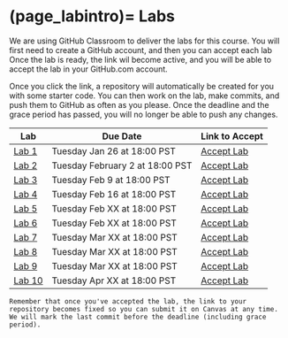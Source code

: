 (page_labintro)=
Labs
=======================

<head>
    <base target="_blank">
</head>

We are using GitHub Classroom to deliver the labs for this course.
You will first need to create a GitHub account, and then you can accept each lab
Once the lab is ready, the link wil become active, and you will be able to accept the lab in your GitHub.com account.

Once you click the link, a repository will automatically be created for you with some starter code.
You can then work on the lab, make commits, and push them to GitHub as often as you please. 
Once the deadline and the grace period has passed, you will no longer be able to push any changes.

| Lab                     | Due Date                      | Link to Accept                                        |
|-------------------------|-------------------------------|-------------------------------------------------------|
| [Lab 1](week01/lab.md)  | Tuesday Jan 26 at 18:00 PST | [Accept Lab](https://classroom.github.com/a/6T444r1F) |
| [Lab 2](week02/lab.md)  | Tuesday February 2 at 18:00 PST | [Accept Lab](https://classroom.github.com/a/KALHiWyg)                                        |
| [Lab 3](week03/lab.md)  | Tuesday Feb 9 at 18:00 PST | [Accept Lab](https://classroom.github.com/a/1fKuuAbo)                                        |
| [Lab 4](week04/lab.md)  | Tuesday Feb 16 at 18:00 PST | [Accept Lab](https://classroom.github.com/a/tZly-yOI)                                        |
| [Lab 5](week99/lab.md)  | Tuesday Feb XX at 18:00 PST | [Accept Lab]()                                        |
| [Lab 6](week99/lab.md)  | Tuesday Feb XX at 18:00 PST | [Accept Lab]()                                        |
| [Lab 7](week99/lab.md)  | Tuesday Mar XX at 18:00 PST | [Accept Lab]()                                        |
| [Lab 8](week99/lab.md)  | Tuesday Mar XX at 18:00 PST | [Accept Lab]()                                        |
| [Lab 9](week99/lab.md)  | Tuesday Mar XX at 18:00 PST | [Accept Lab]()                                        |
| [Lab 10](week99/lab.md) | Tuesday Apr XX at 18:00 PST | [Accept Lab]()                                        |

```{tip}
Remember that once you've accepted the lab, the link to your repository becomes fixed so you can submit it on Canvas at any time. We will mark the last commit before the deadline (including grace period).
```